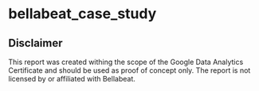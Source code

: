 # bellabeat_case_study

## Disclaimer
This report was created withing the scope of the Google Data Analytics Certificate and should be used as proof of concept only. The report is not licensed by or affiliated with Bellabeat. 
